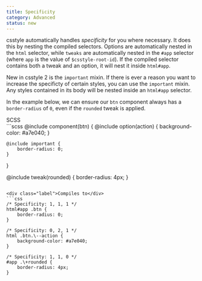 ```yaml
---
title: Specificity
category: Advanced
status: new
---
```


csstyle automatically handles _specificity_ for you where necessary. It does this by nesting the compiled selectors. Options are automatically nested in the `html` selector, while `tweaks` are automatically nested in the `#app` selector (where `app` is the value of <code class="language-scss">$csstyle-root-id</code>). If the compiled selector contains both a tweak and an option, it will nest it inside `html#app`.

New in csstyle 2 is the `important` mixin. If there is ever a reason you want to increase the specificty of certain styles, you can use the `important` mixin. Any styles contained in its body will be nested inside an `html#app` selector.

In the example below, we can ensure our `btn` component always has a `border-radius` of `0`, even if the `rounded` tweak is applied.

<div class="label">SCSS</div>
```scss
@include component(btn) {
    @include option(action) {
        background-color: #a7e040;
    }

    @include important {
        border-radius: 0;
    }
}

@include tweak(rounded) {
    border-radius: 4px;
}
```

<div class="label">Compiles to</div>
```css
/* Specificity: 1, 1, 1 */
html#app .btn {
    border-radius: 0;
}

/* Specificity: 0, 2, 1 */
html .btn.\--action {
    background-color: #a7e040;
}

/* Specificity: 1, 1, 0 */
#app .\+rounded {
    border-radius: 4px;
}
```
